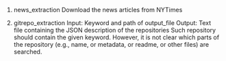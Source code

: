 1. news_extraction
   Download the news articles from NYTimes

2. gitrepo_extraction
   Input: Keyword and path of output_file
   Output: Text file containing the JSON description of the repositories
           Such repository should contain the given keyword.
           However, it is not clear which parts of the repository (e.g., name, or metadata, or readme, or other files)          are searched.
